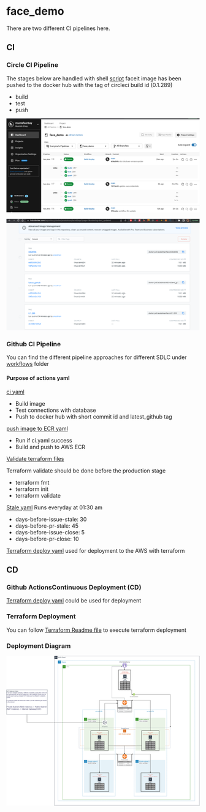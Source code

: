 # face_demo

There are two different CI pipelines here.
## **CI**
### Circle CI Pipeline

The stages below are handled with shell [script](/test-app/build.sh) faceit image has been pushed to the docker hub with the tag of circleci build id (0.1.289)
- build
- test
- push

![Alt text](/screenshots/circleci_dashboard.png?raw=true "Circle CI Dashboard")

![Alt text](/screenshots/docker_hub_image_list.png?raw=true "Docker Hub image tags")

### **Github CI Pipeline**
You can find the different pipeline approaches for different SDLC under [workflows](/.github/workflows/) folder

#### Purpose of actions yaml
[ci yaml](/.github/workflows/ci.yml)
- Build image 
- Test connections with database
- Push to docker hub with short commit id and latest_github tag

[push image to ECR yaml](/.github/workflows/push_image_to_ecr.yml)
- Run if ci.yaml success
- Build and push to AWS ECR

[Validate terraform files](/.github/workflows/validate_terraform_files.yml)

Terraform validate should be done before the production stage
- terraform fmt
- terraform init
- terraform validate

[Stale yaml](/.github/workflows/stale.yml)
Runs everyday at 01:30 am

- days-before-issue-stale: 30
- days-before-pr-stale: 45
- days-before-issue-close: 5
- days-before-pr-close: 10

[Terraform deploy yaml](/.github/workflows/terraform.yml)
used for deployment to the AWS with terraform

## **CD**
### **Github ActionsContinuous Deployment (CD)**
[Terraform deploy yaml](/.github/workflows/terraform.yml)
could be used for deployment 

### **Terraform Deployment**
You can follow [Terraform Readme file](/terraform/readme.md) to execute terraform deployment

### Deployment Diagram
![Alt text](/screenshots/latest_faceit_draw.png?raw=true "AWS diagram")



